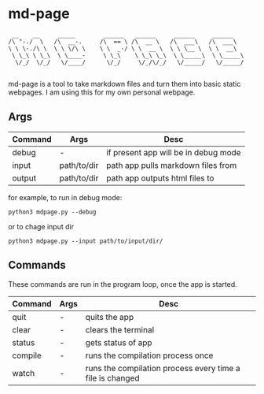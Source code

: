 # md-page
```
 __    __     _____        ______   ______     ______     ______    
/\ "-./  \   /\  __-.     /\  == \ /\  __ \   /\  ___\   /\  ___\   
\ \ \-./\ \  \ \ \/\ \    \ \  _-/ \ \  __ \  \ \ \__ \  \ \  __\   
 \ \_\ \ \_\  \ \____-     \ \_\    \ \_\ \_\  \ \_____\  \ \_____\ 
  \/_/  \/_/   \/____/      \/_/     \/_/\/_/   \/_____/   \/_____/ 
                                                                    
```

md-page is a tool to take markdown files and turn them into basic static webpages. I am using this for my own personal webpage.

## Args

| Command | Args         | Desc |
| ------- | ------------ | ---- |
| debug   | -            | if present app will be in debug mode
| input   | path/to/dir  | path app pulls markdown files from
| output  | path/to/dir  | path app outputs html files to

for example, to run in debug mode:
```
python3 mdpage.py --debug 
```
or to chage input dir
```
python3 mdpage.py --input path/to/input/dir/
```

## Commands
These commands are run in the program loop, once the app is started.

| Command | Args         | Desc |
| ------- | ------------ | ---- |
| quit    | -            | quits the app
| clear   | -            | clears the terminal
| status  | -            | gets status of app
| compile | -            | runs the compilation process once
| watch   | -            | runs the compilation process every time a file is changed
